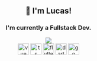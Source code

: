 <div>
  <h2 align="center">👋 I'm Lucas!</h2>
  <div align="center">
    <h3>I'm currently a Fullstack Dev. </h3>
  </div>
<div align="center">
  <div>
    <img src="http://github-profile-summary-cards.vercel.app/api/cards/profile-details?username=lucasoribka&theme=outrun">
  </div>
</div>

<div align="center">
  <img src="https://skillicons.dev/icons?i=c#" height="30" alt="vue logo"  />
  <img src="https://skillicons.dev/icons?i=ts" height="30" alt="ts logo"  />
  <img src="https://skillicons.dev/icons?i=python" height="30" alt="flutter logo" />
  <img src="https://skillicons.dev/icons?i=net" height="30" alt="dart logo" />
  <img src="https://skillicons.dev/icons?i=js" height="30" alt="go logo"  />
</div>
